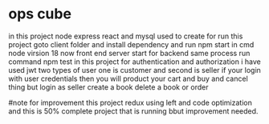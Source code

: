 # ops cube
in this project node  express react and mysql used to create
for run this project goto client folder and install dependency and run npm start in cmd node virsion 18
now front end server start
for backend same process run command npm test
in this project for authentication and authorization i have used jwt 
two types of user one is customer and second is seller if your login with user credentials then you will 
product your cart and buy and cancel thing 
but login as seller create a book delete a book or order 


#note for improvement this project redux using left and code optimization and this is 50% complete project that is running bbut improvement needed.
